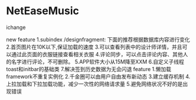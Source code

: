 # NetEaseMusic
ichange

new feature
1.subindex /designfragment: 下面的推荐根据数据库内容进行变化
2.首页图片在10K以下,保证加载的速度
3.可以查看列表中的设计师详情，并且可以通过此页面的衣服链接查看相关衣服
4.评论同步，可以点击评论内容、其他人的名字进行评论，不可删除。
5.APP软件大小从15M降至XXM
6.自定义子线程toast和initbar的基础类
7.解决签到历史数据为无会闪退
feature
1.懒加载 framework不重复实例化
2.千金圈可以由用户自由发布新动态
3.建立缓存机制
4.上拉加载和下拉加载功能，减少一次性的网络请求量
5.避免网络状况不好的是出现错误
